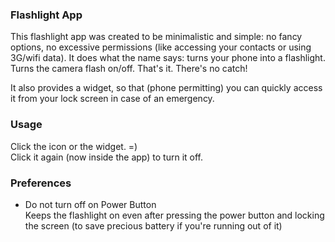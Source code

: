 ### Flashlight App

This flashlight app was created to be minimalistic and simple: no fancy options, no excessive permissions (like accessing your contacts or using 3G/wifi data). It does what the name says: turns your phone into a flashlight. Turns the camera flash on/off. That's it. There's no catch!

It also provides a widget, so that (phone permitting) you can quickly access it from your lock screen in case of an emergency.

### Usage

Click the icon or the widget. =)  
Click it again (now inside the app) to turn it off.

### Preferences

* Do not turn off on Power Button  
Keeps the flashlight on even after pressing the power button and locking the screen (to save precious battery if you're running out of it)

